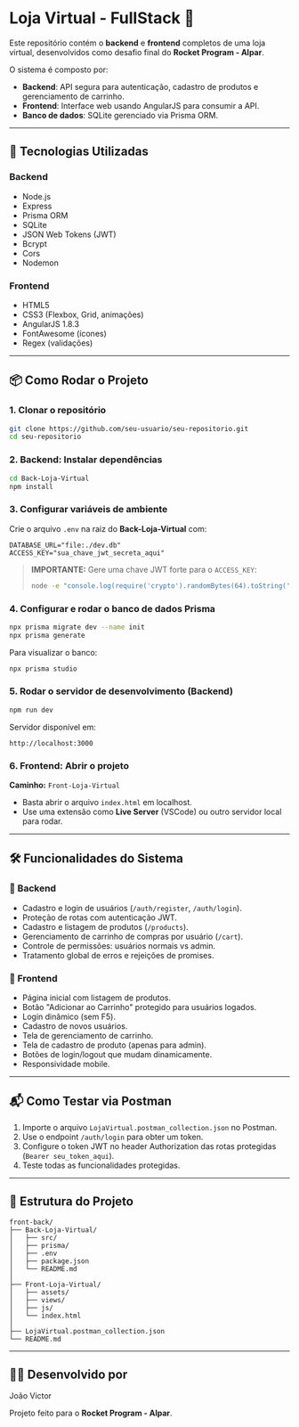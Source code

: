 # Loja Virtual - FullStack 🚀

Este repositório contém o **backend** e **frontend** completos de uma loja virtual, desenvolvidos como desafio final do **Rocket Program - Alpar**.

O sistema é composto por:
- **Backend**: API segura para autenticação, cadastro de produtos e gerenciamento de carrinho.
- **Frontend**: Interface web usando AngularJS para consumir a API.
- **Banco de dados**: SQLite gerenciado via Prisma ORM.

---

## 🚀 Tecnologias Utilizadas

### Backend
- Node.js
- Express
- Prisma ORM
- SQLite
- JSON Web Tokens (JWT)
- Bcrypt
- Cors
- Nodemon

### Frontend
- HTML5
- CSS3 (Flexbox, Grid, animações)
- AngularJS 1.8.3
- FontAwesome (ícones)
- Regex (validações)

---

## 📦 Como Rodar o Projeto

### 1. Clonar o repositório

```bash
git clone https://github.com/seu-usuario/seu-repositorio.git
cd seu-repositorio
```

### 2. Backend: Instalar dependências

```bash
cd Back-Loja-Virtual
npm install
```

### 3. Configurar variáveis de ambiente

Crie o arquivo `.env` na raiz do **Back-Loja-Virtual** com:

```
DATABASE_URL="file:./dev.db"
ACCESS_KEY="sua_chave_jwt_secreta_aqui"
```

> **IMPORTANTE:** Gere uma chave JWT forte para o `ACCESS_KEY`:
>
> ```bash
> node -e "console.log(require('crypto').randomBytes(64).toString('hex'))"
> ```

### 4. Configurar e rodar o banco de dados Prisma

```bash
npx prisma migrate dev --name init
npx prisma generate
```

Para visualizar o banco:

```bash
npx prisma studio
```

### 5. Rodar o servidor de desenvolvimento (Backend)

```bash
npm run dev
```

Servidor disponível em:

```
http://localhost:3000
```

### 6. Frontend: Abrir o projeto

**Caminho:** `Front-Loja-Virtual`

- Basta abrir o arquivo `index.html` em localhost.
- Use uma extensão como **Live Server** (VSCode) ou outro servidor local para rodar.

---

## 🛠️ Funcionalidades do Sistema

### 🧩 Backend

- Cadastro e login de usuários (`/auth/register`, `/auth/login`).
- Proteção de rotas com autenticação JWT.
- Cadastro e listagem de produtos (`/products`).
- Gerenciamento de carrinho de compras por usuário (`/cart`).
- Controle de permissões: usuários normais vs admin.
- Tratamento global de erros e rejeições de promises.

### 🧩 Frontend

- Página inicial com listagem de produtos.
- Botão "Adicionar ao Carrinho" protegido para usuários logados.
- Login dinâmico (sem F5).
- Cadastro de novos usuários.
- Tela de gerenciamento de carrinho.
- Tela de cadastro de produto (apenas para admin).
- Botões de login/logout que mudam dinamicamente.
- Responsividade mobile.

---

## 📬 Como Testar via Postman

1. Importe o arquivo `LojaVirtual.postman_collection.json` no Postman.
2. Use o endpoint `/auth/login` para obter um token.
3. Configure o token JWT no header Authorization das rotas protegidas (`Bearer seu_token_aqui`).
4. Teste todas as funcionalidades protegidas.

---

## 📂 Estrutura do Projeto

```
front-back/
├── Back-Loja-Virtual/
│   ├── src/
│   ├── prisma/
│   ├── .env
│   ├── package.json
│   └── README.md
│
├── Front-Loja-Virtual/
│   ├── assets/
│   ├── views/
│   ├── js/
│   └── index.html
│
├── LojaVirtual.postman_collection.json
└── README.md
```

---

## 👨‍💻 Desenvolvido por

João Victor  

Projeto feito para o **Rocket Program - Alpar**.
